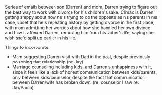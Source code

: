 ---
---

Series of emails between son (Darren) and mom, Darren trying to figure out the best way to work with divorce for his children's sake. Climax is Darren getting snippy about how he's trying to do the opposite as his parents in his case, upset that he's repeating history by getting divorce in the first place, with mom admitting her worries about how she handled her own divorce and how it affected Darren, removing him from his father's life, saying she wish she'd split up earlier in his life.

Things to incorporate:

* Mom suggesting Darren visit with Dad in the past, despite previously poisoning that relationship (re: Jay)
* Marriage counseling including kids, and Darren's unhappiness with it, since it feels like a lack of honest communication between kids/parents, only between kids/counselor, despite the fact that communication between Darren/wife has broken down. (re: counselor I saw re: Jay/Paola)
